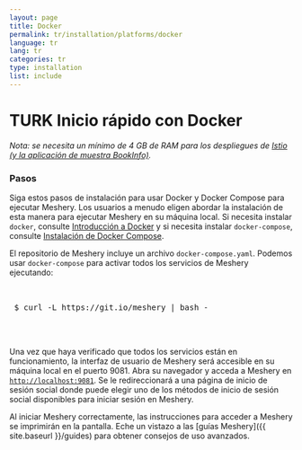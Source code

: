 ```yaml
---
layout: page
title: Docker
permalink: tr/installation/platforms/docker
language: tr
lang: tr
categories: tr
type: installation
list: include
---
```


# TURK Inicio rápido con Docker 

_Nota: se necesita un mínimo de 4 GB de RAM para los despliegues de [Istio (y la aplicación de muestra BookInfo)](/docs/service-meshes/adapters/istio/istio)._

### **Pasos**

Siga estos pasos de instalación para usar Docker y Docker Compose para ejecutar Meshery. Los usuarios a menudo eligen abordar la instalación de esta manera para ejecutar Meshery en su máquina local. Si necesita instalar `docker`, consulte [Introducción a Docker](https://docs.docker.com/get-started/) y si necesita instalar `docker-compose`, consulte [Instalación de Docker Compose](https://docs.docker.com/compose/install/).

El repositorio de Meshery incluye un archivo `docker-compose.yaml`. Podemos usar `docker-compose` para activar todos los servicios de Meshery ejecutando:

 <pre class="codeblock-pre">
 <div class="codeblock"><div class="clipboardjs">
 $ curl -L https://git.io/meshery | bash -
 </div></div>
 </pre>

Una vez que haya verificado que todos los servicios están en funcionamiento, la interfaz de usuario de Meshery será accesible en su máquina local en el puerto 9081. Abra su navegador y acceda a Meshery en [`http://localhost:9081`](http://localhost:9081).
Se le redireccionará a una página de inicio de sesión social donde puede elegir uno de los métodos de inicio de sesión social disponibles para iniciar sesión en Meshery.

Al iniciar Meshery correctamente, las instrucciones para acceder a Meshery se imprimirán en la pantalla. Eche un vistazo a las [guías Meshery]({{ site.baseurl }}/guides) para obtener consejos de uso avanzados.
